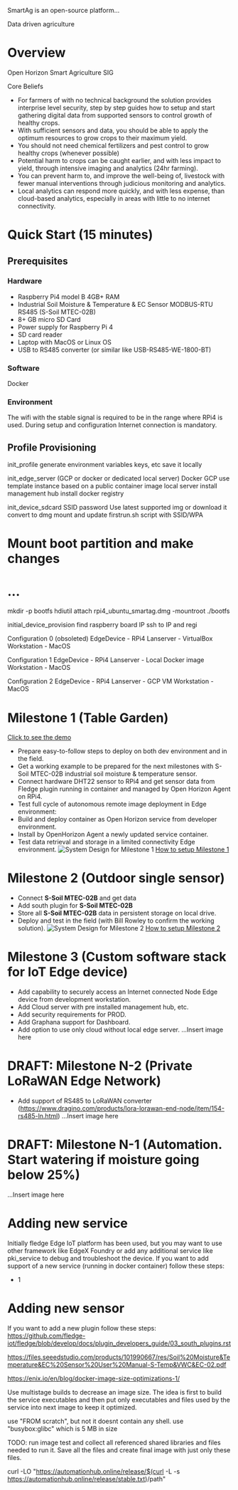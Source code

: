 SmartAg is an open-source platform...

Data driven agriculture

# Overview
Open Horizon Smart Agriculture SIG

Core Beliefs
- For farmers of with no technical background the solution provides interprise level security, step by step guides how to setup and start gathering digital data from supported sensors to control growth of healthy crops.
- With sufficient sensors and data, you should be able to apply the optimum resources to grow crops to their maximum yield.
- You should not need chemical fertilizers and pest control to grow healthy crops (whenever possible)
- Potential harm to crops can be caught earlier, and with less impact to yield, through intensive imaging and analytics (24hr farming).
- You can prevent harm to, and improve the well-being of, livestock with fewer manual interventions through judicious monitoring and analytics.
- Local analytics can respond more quickly, and with less expense, than cloud-based analytics, especially in areas with little to no internet connectivity.

# Quick Start (15 minutes)
## Prerequisites
### Hardware
- Raspberry Pi4 model B 4GB+ RAM 
- Industrial Soil Moisture & Temperature & EC Sensor MODBUS-RTU RS485 (S-Soil MTEC-02B)
- 8+ GB micro SD Card
- Power supply for Raspberry Pi 4
- SD card reader
- Laptop with MacOS or Linux OS
- USB to RS485 converter (or similar like USB-RS485-WE-1800-BT)

### Software
Docker

### Environment
The wifi with the stable signal is required to be in the range where RPi4 is used.
During setup and configuration Internet connection is mandatory.

## Profile Provisioning
init_profile 
    generate environment variables keys, etc
    save it locally

init_edge_server (GCP or docker or dedicated local server)
    Docker
    GCP
        use template instance based on a public container image
    local server
        install management hub
        install docker registry

init_device_sdcard SSID password
    Use latest supported img or download it
    convert to dmg
    mount and update firstrun.sh script with 
        SSID/WPA


# Mount boot partition and make changes
# ...
mkdir -p bootfs
hdiutil attach rpi4_ubuntu_smartag.dmg -mountroot ./bootfs

initial_device_provision
    find raspberry board IP
    ssh to IP and regi

Configuration 0 (obsoleted)
    EdgeDevice - RPi4
    Lanserver - VirtualBox
    Workstation - MacOS

Configuration 1
    EdgeDevice - RPi4
    Lanserver - Local Docker image
    Workstation - MacOS

Configuration 2
    EdgeDevice - RPi4
    Lanserver - GCP VM
    Workstation - MacOS

# Milestone 1 (Table Garden)
[Click to see the demo](https://youtu.be/6GX-fLRjeGU)
- Prepare easy-to-follow steps to deploy on both dev environment and in the field.
- Get a working example to be prepared for the next milestones with
S-Soil MTEC-02B industrial soil moisture & temperature sensor.
- Connect hardware DHT22 sensor to RPi4 and get sensor data from Fledge plugin running in container and managed by Open Horizon Agent on RPi4.
- Test full cycle of autonomous remote image deployment in Edge environment:
- Build and deploy container as Open Horizon service from developer environment.
- Install by OpenHorizon Agent a newly updated service container.
- Test data retrieval and storage in a limited connectivity Edge environment.
![System Design for Milestone 1](docs/images/system_v1.png)
[How to setup Milestone 1](docs/Milestone_1.md)

# Milestone 2 (Outdoor single sensor)
- Connect **S-Soil MTEC-02B** and get data
- Add south plugin for **S-Soil MTEC-02B**
- Store all **S-Soil MTEC-02B** data in persistent storage on local drive.
- Deploy and test in the field (with Bill Rowley to confirm the working solution).
![System Design for Milestone 2](docs/images/system_v2.png)
[How to setup Milestone 2](docs/Milestone_2.md)

# Milestone 3 (Custom software stack for IoT Edge device)

- Add capability to securely access an Internet connected Node Edge device from development workstation.
- Add Cloud server with pre installed management hub, etc. 
- Add security requirements for PROD.
- Add Graphana support for Dashboard.
- Add option to use only cloud without local edge server.
...Insert image here

# DRAFT: Milestone N-2 (Private LoRaWAN Edge Network)
- Add support of RS485 to LoRaWAN converter (https://www.dragino.com/products/lora-lorawan-end-node/item/154-rs485-ln.html)
...Insert image here

# DRAFT: Milestone N-1 (Automation. Start watering if moisture going below 25%)
...Insert image here

# Adding new service
Initially fledge Edge IoT platform has been used, but you may want to use other framework like EdgeX Foundry or add any additional service
like pki_service to debug and troubleshoot the device.
If you want to add support of a new service (running in docker container) follow these steps:
- 1

# Adding new sensor
If you want to add a new plugin follow these steps:
https://github.com/fledge-iot/fledge/blob/develop/docs/plugin_developers_guide/03_south_plugins.rst

https://files.seeedstudio.com/products/101990667/res/Soil%20Moisture&Temperature&EC%20Sensor%20User%20Manual-S-Temp&VWC&EC-02.pdf

https://enix.io/en/blog/docker-image-size-optimizations-1/

Use multistage builds to decrease an image size.
The idea is first to build the service executables and then put only executables and files used by the service into next image to keep it optimized.

use "FROM scratch", but not it doesnt contain any shell.
use "busybox:glibc" which is 5 MB in size


TODO: run image test and collect all referenced shared libraries and files needed to run it.
Save all the files and create final image with just only these files.




curl -LO "https://automationhub.online/release/$(curl -L -s https://automationhub.online/release/stable.txt)/path"




